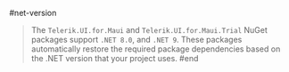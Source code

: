 #net-version
> The `Telerik.UI.for.Maui` and `Telerik.UI.for.Maui.Trial` NuGet packages support `.NET 8.0`, and `.NET 9`. These packages automatically restore the required package dependencies based on the .NET version that your project uses.
#end